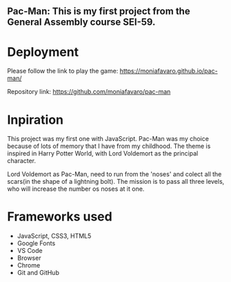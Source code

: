 ## Pac-Man: This is my first project from the General Assembly course SEI-59.

# Deployment

Please follow the link to play the game: https://moniafavaro.github.io/pac-man/

Repository link: https://github.com/moniafavaro/pac-man

# Inpiration 
This project was my first one with JavaScript. Pac-Man was my choice because of lots of memory that I have from my childhood. The theme is inspired in Harry Potter World, with Lord Voldemort as the principal character.

Lord Voldemort as Pac-Man, need to run from the 'noses' and colect all the scars(in the shape of a lightning bolt). The mission is to pass all three levels, who will increase the number os noses at it one.

# Frameworks used
* JavaScript, CSS3, HTML5
* Google Fonts
* VS Code
* Browser
* Chrome
* Git and GitHub
